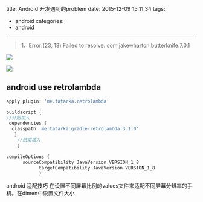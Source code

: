 title: Android 开发遇到的problem
date: 2015-12-09 15:11:34
tags:
 - android
categories:
 - android

---

> 1、Error:(23, 13) Failed to resolve: com.jakewharton:butterknife:7.0.1

![](http://7xp12c.com1.z0.glb.clouddn.com/static/images/2015120132.png)

![](http://7xp12c.com1.z0.glb.clouddn.com/static/images/2015120134.png)

## android use retrolambda

```groovy
apply plugin: 'me.tatarka.retrolambda'

buildscript {
//开始加入
 dependencies {
  classpath 'me.tatarka:gradle-retrolambda:3.1.0'
   }
    //结束插入
    }

compileOptions {
      sourceCompatibility JavaVersion.VERSION_1_8
            targetCompatibility JavaVersion.VERSION_1_8
	        }

```
android 适配技巧
在设置不同屏幕比例的values文件来适配不同屏幕分辨率的手机。在dimen中设置文件大小
